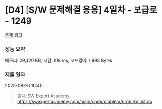 # [D4] [S/W 문제해결 응용] 4일차 - 보급로 - 1249 

[문제 링크](https://swexpertacademy.com/main/code/problem/problemDetail.do?contestProbId=AV15QRX6APsCFAYD) 

### 성능 요약

메모리: 29,420 KB, 시간: 108 ms, 코드길이: 1,993 Bytes

### 제출 일자

2025-08-26 10:40



> 출처: SW Expert Academy, https://swexpertacademy.com/main/code/problem/problemList.do